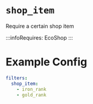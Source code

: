 # `shop_item`

Require a certain shop item

:::infoRequires:
EcoShop
:::

# Example Config
```yaml
filters:
  shop_item:
    - iron_rank
    - gold_rank
```
